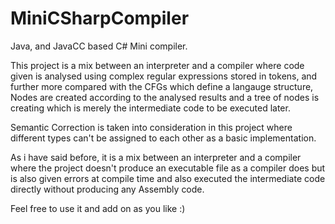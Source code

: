 # MiniCSharpCompiler
Java, and JavaCC based C# Mini compiler.

This project is a mix between an interpreter and a compiler where code given is analysed using complex regular expressions stored in tokens, and further more compared with the CFGs which define a langauge structure, Nodes are created according to the analysed results and a tree of nodes is creating which is merely the intermediate code to be executed later.

Semantic Correction is taken into consideration in this project where different types can't be assigned to each other as a basic implementation.

As i have said before, it is a mix between an interpreter and a compiler where the project doesn't produce an executable file as a compiler does but is also given errors at compile time and also executed the intermediate code directly without producing any Assembly code.

Feel free to use it and add on as you like :)
